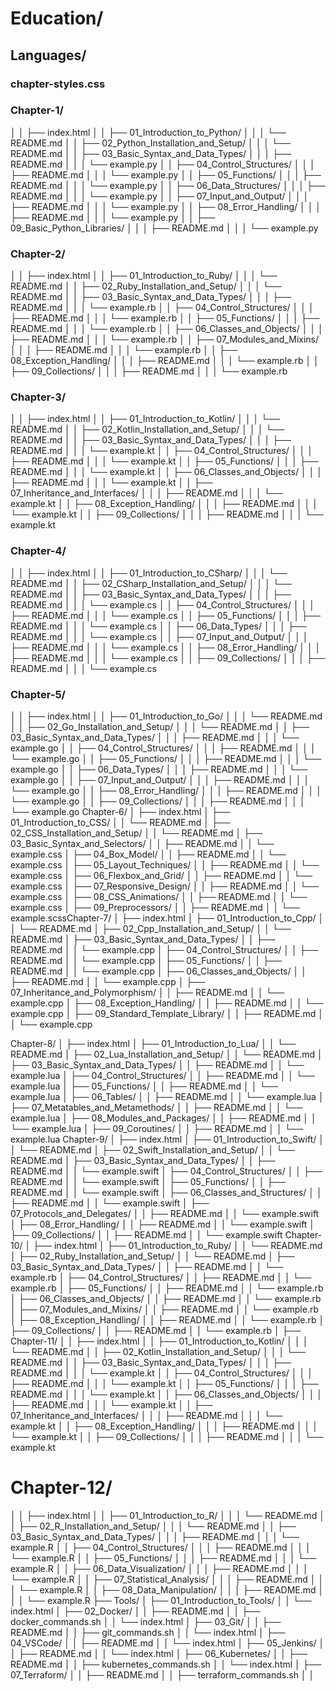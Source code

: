 # Education/

## Languages/
### chapter-styles.css
### Chapter-1/
│   │   ├── index.html
│   │   ├── 01_Introduction_to_Python/
│   │   │   └── README.md
│   │   ├── 02_Python_Installation_and_Setup/
│   │   │   └── README.md
│   │   ├── 03_Basic_Syntax_and_Data_Types/
│   │   │   ├── README.md
│   │   │   └── example.py
│   │   ├── 04_Control_Structures/
│   │   │   ├── README.md
│   │   │   └── example.py
│   │   ├── 05_Functions/
│   │   │   ├── README.md
│   │   │   └── example.py
│   │   ├── 06_Data_Structures/
│   │   │   ├── README.md
│   │   │   └── example.py
│   │   ├── 07_Input_and_Output/
│   │   │   ├── README.md
│   │   │   └── example.py
│   │   ├── 08_Error_Handling/
│   │   │   ├── README.md
│   │   │   └── example.py
│   │   ├── 09_Basic_Python_Libraries/
│   │   │   ├── README.md
│   │   │   └── example.py
### Chapter-2/
│   │   ├── index.html
│   │   ├── 01_Introduction_to_Ruby/
│   │   │   └── README.md
│   │   ├── 02_Ruby_Installation_and_Setup/
│   │   │   └── README.md
│   │   ├── 03_Basic_Syntax_and_Data_Types/
│   │   │   ├── README.md
│   │   │   └── example.rb
│   │   ├── 04_Control_Structures/
│   │   │   ├── README.md
│   │   │   └── example.rb
│   │   ├── 05_Functions/
│   │   │   ├── README.md
│   │   │   └── example.rb
│   │   ├── 06_Classes_and_Objects/
│   │   │   ├── README.md
│   │   │   └── example.rb
│   │   ├── 07_Modules_and_Mixins/
│   │   │   ├── README.md
│   │   │   └── example.rb
│   │   ├── 08_Exception_Handling/
│   │   │   ├── README.md
│   │   │   └── example.rb
│   │   ├── 09_Collections/
│   │   │   ├── README.md
│   │   │   └── example.rb
### Chapter-3/
│   │   ├── index.html
│   │   ├── 01_Introduction_to_Kotlin/
│   │   │   └── README.md
│   │   ├── 02_Kotlin_Installation_and_Setup/
│   │   │   └── README.md
│   │   ├── 03_Basic_Syntax_and_Data_Types/
│   │   │   ├── README.md
│   │   │   └── example.kt
│   │   ├── 04_Control_Structures/
│   │   │   ├── README.md
│   │   │   └── example.kt
│   │   ├── 05_Functions/
│   │   │   ├── README.md
│   │   │   └── example.kt
│   │   ├── 06_Classes_and_Objects/
│   │   │   ├── README.md
│   │   │   └── example.kt
│   │   ├── 07_Inheritance_and_Interfaces/
│   │   │   ├── README.md
│   │   │   └── example.kt
│   │   ├── 08_Exception_Handling/
│   │   │   ├── README.md
│   │   │   └── example.kt
│   │   ├── 09_Collections/
│   │   │   ├── README.md
│   │   │   └── example.kt
### Chapter-4/
│   │   ├── index.html
│   │   ├── 01_Introduction_to_CSharp/
│   │   │   └── README.md
│   │   ├── 02_CSharp_Installation_and_Setup/
│   │   │   └── README.md
│   │   ├── 03_Basic_Syntax_and_Data_Types/
│   │   │   ├── README.md
│   │   │   └── example.cs
│   │   ├── 04_Control_Structures/
│   │   │   ├── README.md
│   │   │   └── example.cs
│   │   ├── 05_Functions/
│   │   │   ├── README.md
│   │   │   └── example.cs
│   │   ├── 06_Data_Types/
│   │   │   ├── README.md
│   │   │   └── example.cs
│   │   ├── 07_Input_and_Output/
│   │   │   ├── README.md
│   │   │   └── example.cs
│   │   ├── 08_Error_Handling/
│   │   │   ├── README.md
│   │   │   └── example.cs
│   │   ├── 09_Collections/
│   │   │   ├── README.md
│   │   │   └── example.cs
### Chapter-5/
│   │   ├── index.html
│   │   ├── 01_Introduction_to_Go/
│   │   │   └── README.md
│   │   ├── 02_Go_Installation_and_Setup/
│   │   │   └── README.md
│   │   ├── 03_Basic_Syntax_and_Data_Types/
│   │   │   ├── README.md
│   │   │   └── example.go
│   │   ├── 04_Control_Structures/
│   │   │   ├── README.md
│   │   │   └── example.go
│   │   ├── 05_Functions/
│   │   │   ├── README.md
│   │   │   └── example.go
│   │   ├── 06_Data_Types/
│   │   │   ├── README.md
│   │   │   └── example.go
│   │   ├── 07_Input_and_Output/
│   │   │   ├── README.md
│   │   │   └── example.go
│   │   ├── 08_Error_Handling/
│   │   │   ├── README.md
│   │   │   └── example.go
│   │   ├── 09_Collections/
│   │   │   ├── README.md
│   │   │   └── example.go
Chapter-6/
│   ├── index.html
│   ├── 01_Introduction_to_CSS/
│   │   └── README.md
│   ├── 02_CSS_Installation_and_Setup/
│   │   └── README.md
│   ├── 03_Basic_Syntax_and_Selectors/
│   │   ├── README.md
│   │   └── example.css
│   ├── 04_Box_Model/
│   │   ├── README.md
│   │   └── example.css
│   ├── 05_Layout_Techniques/
│   │   ├── README.md
│   │   └── example.css
│   ├── 06_Flexbox_and_Grid/
│   │   ├── README.md
│   │   └── example.css
│   ├── 07_Responsive_Design/
│   │   ├── README.md
│   │   └── example.css
│   ├── 08_CSS_Animations/
│   │   ├── README.md
│   │   └── example.css
│   ├── 09_Preprocessors/
│   │   ├── README.md
│   │   └── example.scssChapter-7/
│   ├── index.html
│   ├── 01_Introduction_to_Cpp/
│   │   └── README.md
│   ├── 02_Cpp_Installation_and_Setup/
│   │   └── README.md
│   ├── 03_Basic_Syntax_and_Data_Types/
│   │   ├── README.md
│   │   └── example.cpp
│   ├── 04_Control_Structures/
│   │   ├── README.md
│   │   └── example.cpp
│   ├── 05_Functions/
│   │   ├── README.md
│   │   └── example.cpp
│   ├── 06_Classes_and_Objects/
│   │   ├── README.md
│   │   └── example.cpp
│   ├── 07_Inheritance_and_Polymorphism/
│   │   ├── README.md
│   │   └── example.cpp
│   ├── 08_Exception_Handling/
│   │   ├── README.md
│   │   └── example.cpp
│   ├── 09_Standard_Template_Library/
│   │   ├── README.md
│   │   └── example.cpp

Chapter-8/
│   ├── index.html
│   ├── 01_Introduction_to_Lua/
│   │   └── README.md
│   ├── 02_Lua_Installation_and_Setup/
│   │   └── README.md
│   ├── 03_Basic_Syntax_and_Data_Types/
│   │   ├── README.md
│   │   └── example.lua
│   ├── 04_Control_Structures/
│   │   ├── README.md
│   │   └── example.lua
│   ├── 05_Functions/
│   │   ├── README.md
│   │   └── example.lua
│   ├── 06_Tables/
│   │   ├── README.md
│   │   └── example.lua
│   ├── 07_Metatables_and_Metamethods/
│   │   ├── README.md
│   │   └── example.lua
│   ├── 08_Modules_and_Packages/
│   │   ├── README.md
│   │   └── example.lua
│   ├── 09_Coroutines/
│   │   ├── README.md
│   │   └── example.lua
Chapter-9/
│   ├── index.html
│   ├── 01_Introduction_to_Swift/
│   │   └── README.md
│   ├── 02_Swift_Installation_and_Setup/
│   │   └── README.md
│   ├── 03_Basic_Syntax_and_Data_Types/
│   │   ├── README.md
│   │   └── example.swift
│   ├── 04_Control_Structures/
│   │   ├── README.md
│   │   └── example.swift
│   ├── 05_Functions/
│   │   ├── README.md
│   │   └── example.swift
│   ├── 06_Classes_and_Structures/
│   │   ├── README.md
│   │   └── example.swift
│   ├── 07_Protocols_and_Delegates/
│   │   ├── README.md
│   │   └── example.swift
│   ├── 08_Error_Handling/
│   │   ├── README.md
│   │   └── example.swift
│   ├── 09_Collections/
│   │   ├── README.md
│   │   └── example.swift
Chapter-10/
│   ├── index.html
│   ├── 01_Introduction_to_Ruby/
│   │   └── README.md
│   ├── 02_Ruby_Installation_and_Setup/
│   │   └── README.md
│   ├── 03_Basic_Syntax_and_Data_Types/
│   │   ├── README.md
│   │   └── example.rb
│   ├── 04_Control_Structures/
│   │   ├── README.md
│   │   └── example.rb
│   ├── 05_Functions/
│   │   ├── README.md
│   │   └── example.rb
│   ├── 06_Classes_and_Objects/
│   │   ├── README.md
│   │   └── example.rb
│   ├── 07_Modules_and_Mixins/
│   │   ├── README.md
│   │   └── example.rb
│   ├── 08_Exception_Handling/
│   │   ├── README.md
│   │   └── example.rb
│   ├── 09_Collections/
│   │   ├── README.md
│   │   └── example.rb
│   ├── Chapter-11/
│   │   ├── index.html
│   │   ├── 01_Introduction_to_Kotlin/
│   │   │   └── README.md
│   │   ├── 02_Kotlin_Installation_and_Setup/
│   │   │   └── README.md
│   │   ├── 03_Basic_Syntax_and_Data_Types/
│   │   │   ├── README.md
│   │   │   └── example.kt
│   │   ├── 04_Control_Structures/
│   │   │   ├── README.md
│   │   │   └── example.kt
│   │   ├── 05_Functions/
│   │   │   ├── README.md
│   │   │   └── example.kt
│   │   ├── 06_Classes_and_Objects/
│   │   │   ├── README.md
│   │   │   └── example.kt
│   │   ├── 07_Inheritance_and_Interfaces/
│   │   │   ├── README.md
│   │   │   └── example.kt
│   │   ├── 08_Exception_Handling/
│   │   │   ├── README.md
│   │   │   └── example.kt
│   │   ├── 09_Collections/
│   │   │   ├── README.md
│   │   │   └── example.kt

# Chapter-12/
│   │   ├── index.html
│   │   ├── 01_Introduction_to_R/
│   │   │   └── README.md
│   │   ├── 02_R_Installation_and_Setup/
│   │   │   └── README.md
│   │   ├── 03_Basic_Syntax_and_Data_Types/
│   │   │   ├── README.md
│   │   │   └── example.R
│   │   ├── 04_Control_Structures/
│   │   │   ├── README.md
│   │   │   └── example.R
│   │   ├── 05_Functions/
│   │   │   ├── README.md
│   │   │   └── example.R
│   │   ├── 06_Data_Visualization/
│   │   │   ├── README.md
│   │   │   └── example.R
│   │   ├── 07_Statistical_Analysis/
│   │   │   ├── README.md
│   │   │   └── example.R
│   │   ├── 08_Data_Manipulation/
│   │   │   ├── README.md
│   │   │   └── example.R
├── Tools/
│   ├── 01_Introduction_to_Tools/
│   │   └── index.html
│   ├── 02_Docker/
│   │   ├── README.md
│   │   ├── docker_commands.sh
│   │   └── index.html
│   ├── 03_Git/
│   │   ├── README.md
│   │   ├── git_commands.sh
│   │   └── index.html
│   ├── 04_VSCode/
│   │   ├── README.md
│   │   └── index.html
│   ├── 05_Jenkins/
│   │   ├── README.md
│   │   └── index.html
│   ├── 06_Kubernetes/
│   │   ├── README.md
│   │   ├── kubernetes_commands.sh
│   │   └── index.html
│   ├── 07_Terraform/
│   │   ├── README.md
│   │   ├── terraform_commands.sh
│   │  
